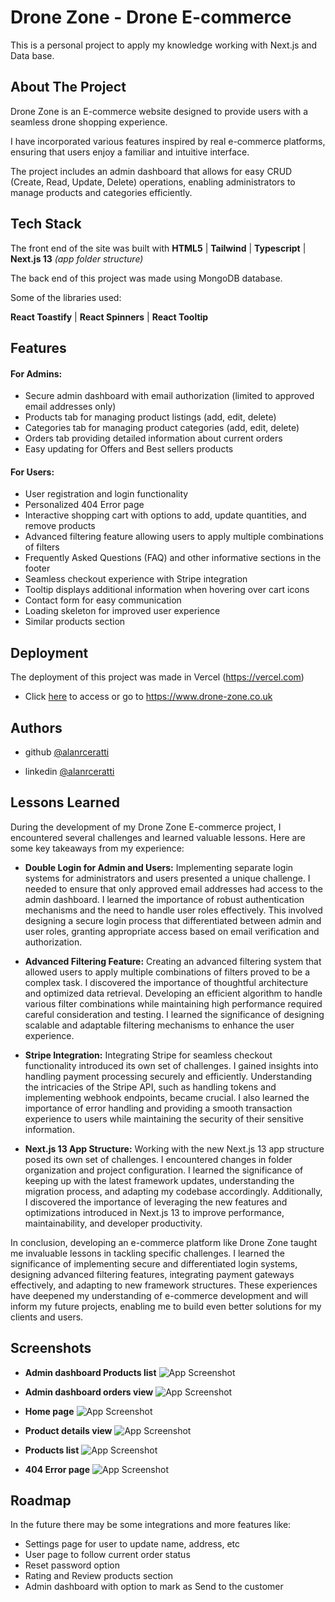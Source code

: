 # Drone Zone - Drone E-commerce

This is a personal project to apply my knowledge working with Next.js and Data base.

## About The Project

Drone Zone is an E-commerce website designed to provide users with a seamless drone shopping experience.

I have incorporated various features inspired by real e-commerce platforms, ensuring that users enjoy a familiar and intuitive interface.

The project includes an admin dashboard that allows for easy CRUD (Create, Read, Update, Delete) operations, enabling administrators to manage products and categories efficiently.

## Tech Stack

The front end of the site was built with **HTML5** | **Tailwind** | **Typescript** | **Next.js 13** _(app folder structure)_

The back end of this project was made using MongoDB database.

Some of the libraries used:

**React Toastify** |
**React Spinners** |
**React Tooltip**

## Features

#### For Admins:

-   Secure admin dashboard with email authorization (limited to approved email addresses only)
-   Products tab for managing product listings (add, edit, delete)
-   Categories tab for managing product categories (add, edit, delete)
-   Orders tab providing detailed information about current orders
-   Easy updating for Offers and Best sellers products

#### For Users:

-   User registration and login functionality
-   Personalized 404 Error page
-   Interactive shopping cart with options to add, update quantities, and remove products
-   Advanced filtering feature allowing users to apply multiple combinations of filters
-   Frequently Asked Questions (FAQ) and other informative sections in the footer
-   Seamless checkout experience with Stripe integration
-   Tooltip displays additional information when hovering over cart icons
-   Contact form for easy communication
-   Loading skeleton for improved user experience
-   Similar products section

## Deployment

The deployment of this project was made in Vercel (https://vercel.com)

-   Click [here](https://www.drone-zone.co.uk) to access or go to https://www.drone-zone.co.uk

## Authors

-   github [@alanrceratti](https://github.com/alanrceratti)

-   linkedin [@alanrceratti](https://www.linkedin.com/in/alan-ceratti-7ab8261b8)

## Lessons Learned

During the development of my Drone Zone E-commerce project, I encountered several challenges and learned valuable lessons. Here are some key takeaways from my experience:

-   **Double Login for Admin and Users:**
    Implementing separate login systems for administrators and users presented a unique challenge. I needed to ensure that only approved email addresses had access to the admin dashboard. I learned the importance of robust authentication mechanisms and the need to handle user roles effectively. This involved designing a secure login process that differentiated between admin and user roles, granting appropriate access based on email verification and authorization.

-   **Advanced Filtering Feature:**
    Creating an advanced filtering system that allowed users to apply multiple combinations of filters proved to be a complex task. I discovered the importance of thoughtful architecture and optimized data retrieval. Developing an efficient algorithm to handle various filter combinations while maintaining high performance required careful consideration and testing. I learned the significance of designing scalable and adaptable filtering mechanisms to enhance the user experience.

-   **Stripe Integration:**
    Integrating Stripe for seamless checkout functionality introduced its own set of challenges. I gained insights into handling payment processing securely and efficiently. Understanding the intricacies of the Stripe API, such as handling tokens and implementing webhook endpoints, became crucial. I also learned the importance of error handling and providing a smooth transaction experience to users while maintaining the security of their sensitive information.

-   **Next.js 13 App Structure:**
    Working with the new Next.js 13 app structure posed its own set of challenges. I encountered changes in folder organization and project configuration. I learned the significance of keeping up with the latest framework updates, understanding the migration process, and adapting my codebase accordingly. Additionally, I discovered the importance of leveraging the new features and optimizations introduced in Next.js 13 to improve performance, maintainability, and developer productivity.

In conclusion, developing an e-commerce platform like Drone Zone taught me invaluable lessons in tackling specific challenges. I learned the significance of implementing secure and differentiated login systems, designing advanced filtering features, integrating payment gateways effectively, and adapting to new framework structures. These experiences have deepened my understanding of e-commerce development and will inform my future projects, enabling me to build even better solutions for my clients and users.

## Screenshots

-   **Admin dashboard Products list**
    ![App Screenshot](https://dronezone-admin.s3.eu-west-2.amazonaws.com/Drone-zone+prints+git/admin.webp)

-   **Admin dashboard orders view**
    ![App Screenshot](https://dronezone-admin.s3.eu-west-2.amazonaws.com/Drone-zone+prints+git/orders.webp)

-   **Home page**
    ![App Screenshot](https://dronezone-admin.s3.eu-west-2.amazonaws.com/Drone-zone+prints+git/homepage.png)

-   **Product details view**
    ![App Screenshot](https://dronezone-admin.s3.eu-west-2.amazonaws.com/Drone-zone+prints+git/productdetails.png)

-   **Products list**
    ![App Screenshot](https://dronezone-admin.s3.eu-west-2.amazonaws.com/Drone-zone+prints+git/productspage.png)

-   **404 Error page**
    ![App Screenshot](https://dronezone-admin.s3.eu-west-2.amazonaws.com/Drone-zone+prints+git/404error.png)

## Roadmap

In the future there may be some integrations and more features like:

-   Settings page for user to update name, address, etc
-   User page to follow current order status
-   Reset password option
-   Rating and Review products section
-   Admin dashboard with option to mark as Send to the customer
